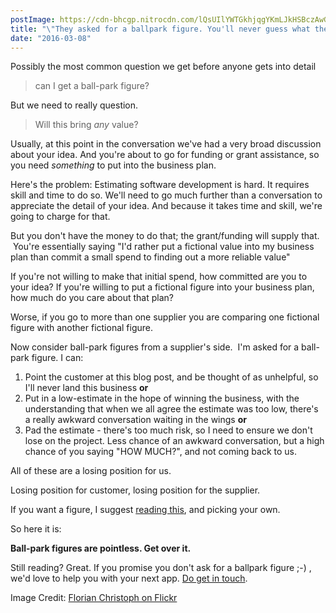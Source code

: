 ```yaml
---
postImage: https://cdn-bhcgp.nitrocdn.com/lQsUIlYWTGkhjqgYKmLJkHSBczAwGDPM/assets/static/optimized/rev-f8d7f54/wp-content/uploads/2016/03/Ball-Park.jpg.webp
title: "\"They asked for a ballpark figure. You'll never guess what they got!\""
date: "2016-03-08"
---
```


Possibly the most common question we get before anyone gets into detail

> can I get a ball-park figure?

But we need to really question.

> Will this bring _any_ value?

Usually, at this point in the conversation we've had a very broad discussion about your idea. And you're about to go for funding or grant assistance, so you need _something_ to put into the business plan.

Here's the problem: Estimating software development is hard. It requires skill and time to do so. We'll need to go much further than a conversation to appreciate the detail of your idea. And because it takes time and skill, we're going to charge for that.

But you don't have the money to do that; the grant/funding will supply that.  You're essentially saying "I'd rather put a fictional value into my business plan than commit a small spend to finding out a more reliable value"

If you're not willing to make that initial spend, how committed are you to your idea? If you're willing to put a fictional figure into your business plan, how much do you care about that plan?

Worse, if you go to more than one supplier you are comparing one fictional figure with another fictional figure.

Now consider ball-park figures from a supplier's side.  I'm asked for a ball-park figure. I can:

1. Point the customer at this blog post, and be thought of as unhelpful, so I'll never land this business **or**
2. Put in a low-estimate in the hope of winning the business, with the understanding that when we all agree the estimate was too low, there's a really awkward conversation waiting in the wings **or**
3. Pad the estimate - there's too much risk, so I need to ensure we don't lose on the project. Less chance of an awkward conversation, but a high chance of you saying "HOW MUCH?", and not coming back to us.

All of these are a losing position for us.

Losing position for customer, losing position for the supplier.

If you want a figure, I suggest [reading this](https://tapadoo.com/sanitise-your-app-idea/), and picking your own.

So here it is:

**Ball-park figures are pointless. Get over it.**

Still reading? Great. If you promise you don't ask for a ballpark figure ;-) , we'd love to help you with your next app. [Do get in touch](https://tapadoo.wpengine.com/contact).

Image Credit: [Florian Christoph on Flickr](https://www.flickr.com/photos/113417287@N08/)
